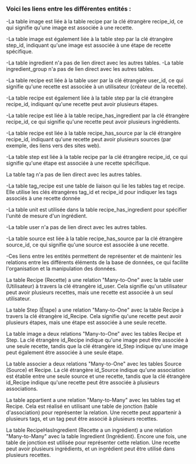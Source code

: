### Voici les liens entre les différentes entités :

-La table image est liée à la table recipe par la clé étrangère recipe_id, ce qui signifie qu'une image est associée à une recette.

-La table image est également liée à la table step par la clé étrangère step_id, indiquant qu'une image est associée à une étape de recette spécifique.

-La table ingredient n'a pas de lien direct avec les autres tables.
-La table ingredient_group n'a pas de lien direct avec les autres tables.

-La table recipe est liée à la table user par la clé étrangère user_id, ce qui signifie qu'une recette est associée à un utilisateur (créateur de la recette).

-La table recipe est également liée à la table step par la clé étrangère recipe_id, indiquant qu'une recette peut avoir plusieurs étapes.

-La table recipe est liée à la table recipe_has_ingredient par la clé étrangère recipe_id, ce qui signifie qu'une recette peut avoir plusieurs ingrédients.

-La table recipe est liée à la table recipe_has_source par la clé étrangère recipe_id, indiquant qu'une recette peut avoir plusieurs sources (par exemple, des liens vers des sites web).

-La table step est liée à la table recipe par la clé étrangère recipe_id, ce qui signifie qu'une étape est associée à une recette spécifique.

La table tag n'a pas de lien direct avec les autres tables.

-La table tag_recipe est une table de liaison qui lie les tables tag et recipe. Elle utilise les clés étrangères tag_id et recipe_id pour indiquer les tags associés à une recette donnée

-La table unit est utilisée dans la table recipe_has_ingredient pour spécifier l'unité de mesure d'un ingrédient.

-La table user n'a pas de lien direct avec les autres tables.

-La table source est liée à la table recipe_has_source par la clé étrangère source_id, ce qui signifie qu'une source est associée à une recette.

-Ces liens entre les entités permettent de représenter et de maintenir les relations entre les différents éléments de la base de données, ce qui facilite l'organisation et la manipulation des données.


La table Recipe (Recette) a une relation "Many-to-One" avec la table user (Utilisateur) à travers la clé étrangère id_user. Cela signifie qu'un utilisateur peut avoir plusieurs recettes, mais une recette est associée à un seul utilisateur.

La table Step (Étape) a une relation "Many-to-One" avec la table Recipe à travers la clé étrangère id_Recipe. Cela signifie qu'une recette peut avoir plusieurs étapes, mais une étape est associée à une seule recette.

La table image a deux relations "Many-to-One" avec les tables Recipe et Step. La clé étrangère id_Recipe indique qu'une image peut être associée à une seule recette, tandis que la clé étrangère id_Step indique qu'une image peut également être associée à une seule étape.

La table associer a deux relations "Many-to-One" avec les tables Source (Source) et Recipe. La clé étrangère id_Source indique qu'une association est établie entre une seule source et une recette, tandis que la clé étrangère id_Recipe indique qu'une recette peut être associée à plusieurs associations.

La table appartient a une relation "Many-to-Many" avec les tables tag et Recipe. Cela est réalisé en utilisant une table de jonction (table d'association) pour représenter la relation. Une recette peut appartenir à plusieurs tags, et un tag peut être associé à plusieurs recettes.

La table RecipeHasIngredient (Recette a un ingrédient) a une relation "Many-to-Many" avec la table Ingredient (Ingrédient). Encore une fois, une table de jonction est utilisée pour représenter cette relation. Une recette peut avoir plusieurs ingrédients, et un ingrédient peut être utilisé dans plusieurs recettes.


